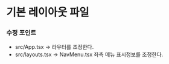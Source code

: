 # 기본 레이아웃 파일

### 수정 포인트
- src/App.tsx -> 라우터를 조정한다.
- src/layouts.tsx -> NavMenu.tsx 좌측 메뉴 표시정보를 조정한다.